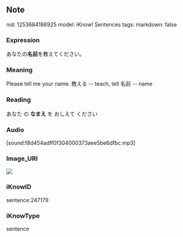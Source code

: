 ## Note
nid: 1253684186925
model: iKnow! Sentences
tags: 
markdown: false

### Expression
あなたの<b>名前</b>を教えてください。

### Meaning
Please tell me your name.
教える -- teach, tell
名前 -- name

### Reading
あなた の <b>なまえ</b> を おしえて ください

### Audio
[sound:f8d454adff0f304000373aee5be6dfbc.mp3]

### Image_URI
<img src="e95a740fb6f0fcd09398aab835a7d93b.jpg">

### iKnowID
sentence:247179

### iKnowType
sentence
